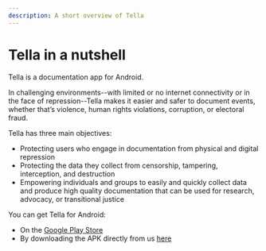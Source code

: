```yaml
---
description: A short overview of Tella
---
```


# Tella in a nutshell

Tella is a documentation app for Android.&#x20;

In challenging environments--with limited or no internet connectivity or in the face of repression--Tella makes it easier and safer to document events, whether that’s violence, human rights violations, corruption, or electoral fraud.

Tella has three main objectives:

* Protecting users who engage in documentation from physical and digital repression
* Protecting the data they collect from censorship, tampering, interception, and destruction
* Empowering individuals and groups to easily and quickly collect data and produce high quality documentation that can be used for research, advocacy, or transitional justice

You can get Tella for Android:

* On the [Google Play Store](https://play.google.com/store/apps/details?id=org.hzontal.tella)
* By downloading the APK directly from us [here](https://web.tresorit.com/l/qVStY#S67Ba-adBLc1y-iFpmWcCA)

